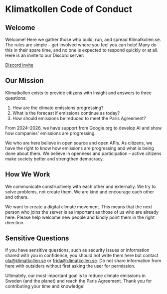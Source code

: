 # Klimatkollen Code of Conduct

## Welcome

Welcome! Here we gather those who build, run, and spread Klimatkollen.se. The rules are simple – get involved where you feel you can help! Many do this in their spare time, and no one is expected to respond quickly or at all. Here is an invite to our Discord server:

[Discord invite](https://discord.gg/5Jqvyfesm3)

## Our Mission

Klimatkollen exists to provide citizens with insight and answers to three questions:

1. How are the climate emissions progressing?
2. What is the forecast if emissions continue as today?
3. How should emissions be reduced to meet the Paris Agreement?

From 2024–2026, we have support from Google.org to develop AI and show how companies' emissions are progressing.

We who are here believe in open source and open APIs. As citizens, we have the right to know how emissions are progressing and what is being done about them. We believe in openness and participation – active citizens make society better and strengthen democracy.

## How We Work

We communicate constructively with each other and externally. We try to solve problems, not create them. We are kind and encourage each other and others.

We want to create a digital climate movement. This means that the next person who joins the server is as important as those of us who are already here. Please help welcome new people and kindly point them in the right direction.

## Sensitive Questions

If you have sensitive questions, such as security issues or information shared with you in confidence, you should not write them here but contact [ola@klimatkollen.se](mailto:ola@klimatkollen.se) or [frida@klimatkollen.se](mailto:frida@klimatkollen.se). Do not share information from here with outsiders without first asking the user for permission.

Ultimately, our most important goal is to reduce climate emissions in Sweden (and the planet) and reach the Paris Agreement. Thank you for contributing your time and knowledge!
